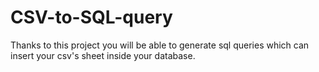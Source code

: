 # CSV-to-SQL-query

Thanks to this project you will be able to generate sql queries which can insert your csv's sheet inside your database.
